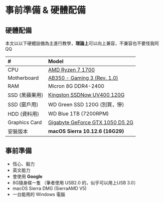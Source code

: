 # 事前準備 & 硬體配備

## 硬體配備

本文以以下硬體設備為主進行教學，**理論上**可以向上兼容，不兼容也不要怪我阿 QQ

| \# | Model |
| :--- | :--- |
| CPU | [AMD Ryzen 7 1700 ](https://www.amd.com/zh-hant/products/cpu/amd-ryzen-7-1700) |
| Motherboard | [AB350 - Gaming 3 \(Rev. 1.0\)](https://www.gigabyte.com/tw/Motherboard/GA-AB350-Gaming-3-rev-1x#kf) |
| RAM | Micron 8G DDR4-2400 |
| SSD \(黑蘋果用\) | [Kingston SSDNow UV400 120G](https://www.kingston.com/tw/ssd/consumer/suv400s3) |
| SSD \(窗戶用\) | WD Green SSD 120G \(別買，慘\) |
| HDD \(資料用\) | WD Blue 1TB \(7200RPM\) |
| Graphics Card | [Gigabyte GeForce GTX 1050 D5 2G](https://www.gigabyte.com/tw/Graphics-Card/GV-N1050D5-2GD#kf) |
| 安裝版本 | **macOS Sierra 10.12.6 \(16G29\)** |

## 事前準備

* 恆心、毅力
* 英文能力
* 會使用 **Google**
* 8G隨身碟一隻 （筆者使用 USB2.0 的，似乎可以用上USB 3.0）
* macOS Sierra DMG \(SierraAMD V5\)
* 一台能用的 Windows 電腦



